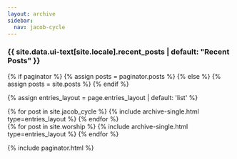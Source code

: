 ```yaml
---
layout: archive
sidebar:
  nav: jacob-cycle
---
```


<h3 class="archive__subtitle">{{ site.data.ui-text[site.locale].recent_posts | default: "Recent Posts" }}</h3>

{% if paginator %}
  {% assign posts = paginator.posts %}
{% else %}
  {% assign posts = site.posts %}
{% endif %}

{% assign entries_layout = page.entries_layout | default: 'list' %}
<div class="entries-{{ entries_layout }}">
  {% for post in site.jacob_cycle %}
    {% include archive-single.html type=entries_layout %}
  {% endfor %}
</div>
<div class="entries-{{ entries_layout }}">
  {% for post in site.worship %}
    {% include archive-single.html type=entries_layout %}
  {% endfor %}
</div>

{% include paginator.html %}